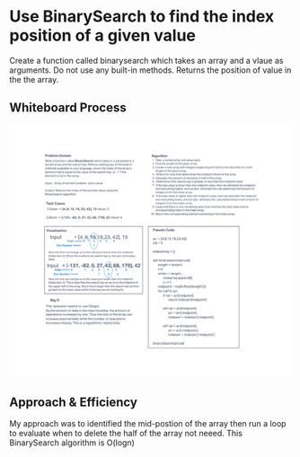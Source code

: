# Use BinarySearch to find the index position of a given value

Create a function called binarysearch which takes an array and a vlaue as arguments. Do not use any built-in methods. Returns the position of value in the the array.

## Whiteboard Process

![alt text](https://github.com/PGPere/data-structures-and-algorithms/blob/864b8fc840695c317e85f61bb3f92a061471fa29/array-binary-search/Code%20Challenge%203.png)

## Approach & Efficiency

My approach was to identified the mid-postion of the array then run a loop to evaluate when to delete the half of the array not neeed. This BinarySearch algorithm is O(logn)
